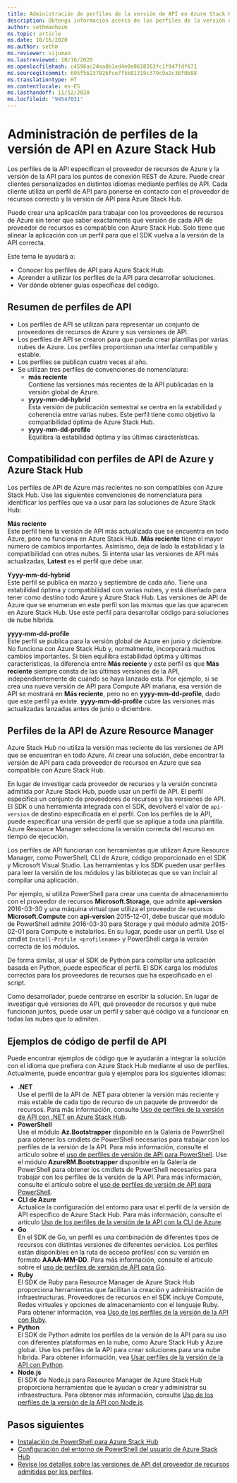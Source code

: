 ```yaml
---
title: Administración de perfiles de la versión de API en Azure Stack Hub
description: Obtenga información acerca de los perfiles de la versión de API en Azure Stack Hub.
author: sethmanheim
ms.topic: article
ms.date: 10/16/2020
ms.author: sethm
ms.reviewer: sijuman
ms.lastreviewed: 10/16/2020
ms.openlocfilehash: c4596ac24aa8b1ed4e0e0618263fc1f947fdf671
ms.sourcegitcommit: 695f56237826fce7f5b81319c379c9e2c38f0b88
ms.translationtype: HT
ms.contentlocale: es-ES
ms.lasthandoff: 11/12/2020
ms.locfileid: "94547031"
---
```

# <a name="manage-api-version-profiles-in-azure-stack-hub"></a>Administración de perfiles de la versión de API en Azure Stack Hub

Los perfiles de la API especifican el proveedor de recursos de Azure y la versión de la API para los puntos de conexión REST de Azure. Puede crear clientes personalizados en distintos idiomas mediante perfiles de API. Cada cliente utiliza un perfil de API para ponerse en contacto con el proveedor de recursos correcto y la versión de API para Azure Stack Hub.

Puede crear una aplicación para trabajar con los proveedores de recursos de Azure sin tener que saber exactamente qué versión de cada API de proveedor de recursos es compatible con Azure Stack Hub. Solo tiene que alinear la aplicación con un perfil para que el SDK vuelva a la versión de la API correcta.

Este tema le ayudará a:

- Conocer los perfiles de API para Azure Stack Hub.
- Aprender a utilizar los perfiles de la API para desarrollar soluciones.
- Ver dónde obtener guías específicas del código.

## <a name="summary-of-api-profiles"></a>Resumen de perfiles de API

- Los perfiles de API se utilizan para representar un conjunto de proveedores de recursos de Azure y sus versiones de API.
- Los perfiles de API se crearon para que pueda crear plantillas por varias nubes de Azure. Los perfiles proporcionan una interfaz compatible y estable.
- Los perfiles se publican cuatro veces al año.
- Se utilizan tres perfiles de convenciones de nomenclatura:
  - **más reciente**  
        Contiene las versiones más recientes de la API publicadas en la versión global de Azure.
  - **yyyy-mm-dd-hybrid**  
    Esta versión de publicación semestral se centra en la estabilidad y coherencia entre varias nubes. Este perfil tiene como objetivo la compatibilidad óptima de Azure Stack Hub.
  - **yyyy-mm-dd-profile** <br>
    Equilibra la estabilidad óptima y las últimas características.

## <a name="azure-api-profiles-and-azure-stack-hub-compatibility"></a>Compatibilidad con perfiles de API de Azure y Azure Stack Hub

Los perfiles de API de Azure más recientes no son compatibles con Azure Stack Hub. Use las siguientes convenciones de nomenclatura para identificar los perfiles que va a usar para las soluciones de Azure Stack Hub:

**Más reciente**  
Este perfil tiene la versión de API más actualizada que se encuentra en todo Azure, pero no funciona en Azure Stack Hub. **Más reciente** tiene el mayor número de cambios importantes. Asimismo, deja de lado la estabilidad y la compatibilidad con otras nubes. Si intenta usar las versiones de API más actualizadas, **Latest** es el perfil que debe usar.

**Yyyy-mm-dd-hybrid**  
Este perfil se publica en marzo y septiembre de cada año. Tiene una estabilidad óptima y compatibilidad con varias nubes, y está diseñado para tener como destino todo Azure y Azure Stack Hub. Las versiones de API de Azure que se enumeran en este perfil son las mismas que las que aparecen en Azure Stack Hub. Use este perfil para desarrollar código para soluciones de nube híbrida.

**yyyy-mm-dd-profile**  
Este perfil se publica para la versión global de Azure en junio y diciembre. No funciona con Azure Stack Hub y, normalmente, incorporará muchos cambios importantes. Si bien equilibra estabilidad óptima y últimas características, la diferencia entre **Más reciente** y este perfil es que **Más reciente** siempre consta de las últimas versiones de la API, independientemente de cuándo se haya lanzado esta. Por ejemplo, si se crea una nueva versión de API para Compute API mañana, esa versión de API se mostrará en **Más reciente**, pero no en **yyyy-mm-dd-profile**, dado que este perfil ya existe. **yyyy-mm-dd-profile** cubre las versiones más actualizadas lanzadas antes de junio o diciembre.

## <a name="azure-resource-manager-api-profiles"></a>Perfiles de la API de Azure Resource Manager

Azure Stack Hub no utiliza la versión mas reciente de las versiones de API que se encuentran en todo Azure. Al crear una solución, debe encontrar la versión de API para cada proveedor de recursos en Azure que sea compatible con Azure Stack Hub.

En lugar de investigar cada proveedor de recursos y la versión concreta admitida por Azure Stack Hub, puede usar un perfil de API. El perfil especifica un conjunto de proveedores de recursos y las versiones de API. El SDK o una herramienta integrada con el SDK, devolverá el valor de `api-version` de destino especificada en el perfil. Con los perfiles de la API, puede especificar una versión de perfil que se aplique a toda una plantilla. Azure Resource Manager selecciona la versión correcta del recurso en tiempo de ejecución.

Los perfiles de API funcionan con herramientas que utilizan Azure Resource Manager, como PowerShell, CLI de Azure, código proporcionado en el SDK y Microsoft Visual Studio. Las herramientas y los SDK pueden usar perfiles para leer la versión de los módulos y las bibliotecas que se van incluir al compilar una aplicación.

Por ejemplo, si utiliza PowerShell para crear una cuenta de almacenamiento con el proveedor de recursos **Microsoft.Storage**, que admite **api-version** 2016-03-30 y una máquina virtual que utiliza el proveedor de recursos **Microsoft.Compute** con **api-version** 2015-12-01, debe buscar qué módulo de PowerShell admite 2016-03-30 para Storage y qué módulo admite 2015-02-01 para Compute e instalarlos. En su lugar, puede usar un perfil. Use el cmdlet `Install-Profile <profilename>` y PowerShell carga la versión correcta de los módulos.

De forma similar, al usar el SDK de Python para compilar una aplicación basada en Python, puede especificar el perfil. El SDK carga los módulos correctos para los proveedores de recursos que ha especificado en el script.

Como desarrollador, puede centrarse en escribir la solución. En lugar de investigar qué versiones de API, qué proveedor de recursos y qué nube funcionan juntos, puede usar un perfil y saber qué código va a funcionar en todas las nubes que lo admiten.

## <a name="api-profile-code-samples"></a>Ejemplos de código de perfil de API

Puede encontrar ejemplos de código que le ayudarán a integrar la solución con el idioma que prefiera con Azure Stack Hub mediante el uso de perfiles. Actualmente, puede encontrar guía y ejemplos para los siguientes idiomas:

- **.NET** <br>
Use el perfil de la API de .NET para obtener la versión más reciente y más estable de cada tipo de recurso de un paquete de proveedor de recursos. Para más información, consulte [Uso de perfiles de la versión de API con .NET en Azure Stack Hub](azure-stack-version-profiles-net.md).
- **PowerShell**  
Use el módulo **Az.Bootstrapper** disponible en la Galería de PowerShell para obtener los cmdlets de PowerShell necesarios para trabajar con los perfiles de la versión de la API. Para más información, consulte el artículo sobre el [uso de perfiles de versión de API para PowerShell](azure-stack-version-profiles-powershell.md).
Use el módulo **AzureRM.Bootstrapper** disponible en la Galería de PowerShell para obtener los cmdlets de PowerShell necesarios para trabajar con los perfiles de la versión de la API. Para más información, consulte el artículo sobre el [uso de perfiles de versión de API para PowerShell](../operator/powershell-install-az-module.md?view=azs-2002).
- **CLI de Azure**  
Actualice la configuración del entorno para usar el perfil de la versión de API específico de Azure Stack Hub. Para más información, consulte el artículo [Uso de los perfiles de la versión de la API con la CLI de Azure](azure-stack-version-profiles-azurecli2.md).
- **Go**  
En el SDK de Go, un perfil es una combinación de diferentes tipos de recursos con distintas versiones de diferentes servicios. Los perfiles están disponibles en la ruta de acceso profiles/ con su versión en formato **AAAA-MM-DD**. Para más información, consulte el artículo sobre el [uso de perfiles de versión de API para Go](azure-stack-version-profiles-go.md).
- **Ruby**  
El SDK de Ruby para Resource Manager de Azure Stack Hub proporciona herramientas que facilitan la creación y administración de infraestructuras. Proveedores de recursos en el SDK incluye Compute, Redes virtuales y opciones de almacenamiento con el lenguaje Ruby. Para obtener información, vea [Uso de los perfiles de la versión de la API con Ruby](azure-stack-version-profiles-ruby.md).
- **Python**  
El SDK de Python admite los perfiles de la versión de la API para su uso con diferentes plataformas en la nube, como Azure Stack Hub y Azure global. Use los perfiles de la API para crear soluciones para una nube híbrida. Para obtener información, vea [Usar perfiles de la versión de la API con Python](azure-stack-version-profiles-python.md).
- **Node.js**  
El SDK de Node.js para Resource Manager de Azure Stack Hub proporciona herramientas que le ayudan a crear y administrar su infraestructura. Para obtener más información, consulte [Uso de los perfiles de la versión de la API con Node.js](azure-stack-version-profile-nodejs.md).

## <a name="next-steps"></a>Pasos siguientes

- [Instalación de PowerShell para Azure Stack Hub](../operator/powershell-install-az-module.md)
- [Configuración del entorno de PowerShell del usuario de Azure Stack Hub](azure-stack-powershell-configure-user.md)
- [Revise los detalles sobre las versiones de API del proveedor de recursos admitidas por los perfiles](azure-stack-profiles-azure-resource-manager-versions.md).
